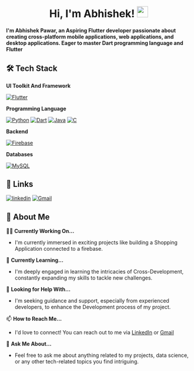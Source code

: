 <div align="center">
  <h1>Hi, I'm Abhishek! <img src="https://media.giphy.com/media/hvRJCLFzcasrR4ia7z/giphy.gif" width="30px"></h1>
</div>

<div> <h4>I'm Abhishek Pawar, an Aspiring Flutter developer passionate about creating cross-platform mobile applications, web applications, and desktop applications. Eager to master Dart programming language and Flutter</h4></div>



## 🛠 Tech Stack


**UI Toolkit And Framework**

[![Flutter](https://img.shields.io/badge/Flutter-white?style=for-the-badge&logo=flutter&logoColor=blue)](https://docs.flutter.dev/)

**Programming Language**

[![Python](https://img.shields.io/badge/Python-yellow?style=for-the-badge&logo=python&logoColor=blue)](https://docs.python.org/3/)
[![Dart](https://img.shields.io/badge/Dart-white?style=for-the-badge&logo=dart&logoColor=blue)](https://dart.dev/)
[![Java](https://img.shields.io/badge/Java-ED8B00?style=for-the-badge&logo=java&logoColor=white)](https://dev.java/learn/)
[![C](https://img.shields.io/badge/C-00599C?style=for-the-badge&logo=c&logoColor=white)](https://devdocs.io/c/)

**Backend**

[![Firebase](https://img.shields.io/badge/Firebase-grey?style=for-the-badge&logo=firebase&logoColor=orange)](https://firebase.google.com/docs)

**Databases**

[![MySQL](https://img.shields.io/badge/MySQL-4479A1?style=for-the-badge&logo=mysql&logoColor=white)](https://dev.mysql.com/doc/)


## 🔗 Links
[![linkedin](https://img.shields.io/badge/linkedin-white?style=for-the-badge&logo=linkedin&logoColor=blue)](https://www.linkedin.com/in/abhishek-pawar10/)
[![Gmail](https://img.shields.io/badge/gmail-white?style=for-the-badge&logo=gmail&logoColor=red)](mailto:pawarabhi2004@gmail.com)


## 🚀 About Me

👩‍💻 **Currently Working On...**  
   - I'm currently immersed in exciting projects like building a Shopping Application connected to a firebase.

🧠 **Currently Learning...**  
   - I'm deeply engaged in learning the intricacies of Cross-Development, constantly expanding my skills to tackle new challenges.

🤔 **Looking for Help With...**  
   - I'm seeking guidance and support, especially from experienced developers, to enhance the Development process of my project.

📫 **How to Reach Me...**  
   - I'd love to connect! You can reach out to me via [LinkedIn](https://www.linkedin.com/in/abhishek-pawar10/) or [Gmail](mailto:pawarabhi2004@gmail.com)

💬 **Ask Me About...**  
   - Feel free to ask me about anything related to my projects, data science, or any other tech-related topics you find intriguing.



